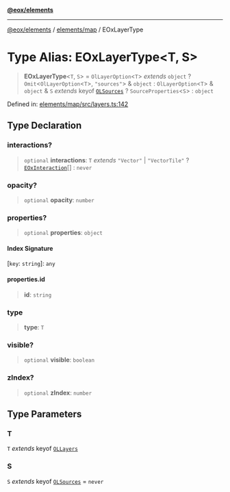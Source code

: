 [**@eox/elements**](../../../README.md)

***

[@eox/elements](../../../modules.md) / [elements/map](../README.md) / EOxLayerType

# Type Alias: EOxLayerType\<T, S\>

> **EOxLayerType**\<`T`, `S`\> = `OlLayerOption`\<`T`\> *extends* `object` ? `Omit`\<`OlLayerOption`\<`T`\>, `"sources"`\> & `object` : `OlLayerOption`\<`T`\> & `object` & `S` *extends* keyof [`OLSources`](OLSources.md) ? `SourceProperties`\<`S`\> : `object`

Defined in: [elements/map/src/layers.ts:142](https://github.com/EOX-A/EOxElements/blob/2959304700f39ffdecbdb918952cf7500528a204/elements/map/src/layers.ts#L142)

## Type Declaration

### interactions?

> `optional` **interactions**: `T` *extends* `"Vector"` \| `"VectorTile"` ? [`EOxInteraction`](EOxInteraction.md)[] : `never`

### opacity?

> `optional` **opacity**: `number`

### properties?

> `optional` **properties**: `object`

#### Index Signature

\[`key`: `string`\]: `any`

#### properties.id

> **id**: `string`

### type

> **type**: `T`

### visible?

> `optional` **visible**: `boolean`

### zIndex?

> `optional` **zIndex**: `number`

## Type Parameters

### T

`T` *extends* keyof [`OLLayers`](OLLayers.md)

### S

`S` *extends* keyof [`OLSources`](OLSources.md) = `never`
